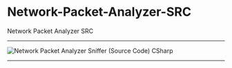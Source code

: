 # Network-Packet-Analyzer-SRC
Network Packet Analyzer SRC

** **

![Network Packet Analyzer Sniffer (Source Code) CSharp](https://user-images.githubusercontent.com/74623428/149599684-dd7fb00b-91b5-4dca-b176-72b76df00aee.png)

** **
